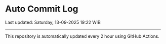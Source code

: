 # Auto Commit Log

Last updated: Saturday, 13-09-2025 19:22 WIB

---

This repository is automatically updated every 2 hour using GitHub Actions.
